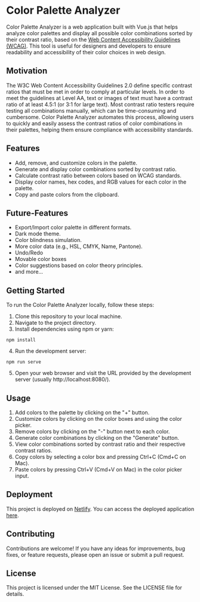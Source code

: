 # Color Palette Analyzer

Color Palette Analyzer is a web application built with Vue.js that helps analyze color palettes and display all possible color combinations sorted by their contrast ratio, based on the [Web Content Accessibility Guidelines (WCAG)](https://www.w3.org/TR/UNDERSTANDING-WCAG20/visual-audio-contrast-contrast.html). This tool is useful for designers and developers to ensure readability and accessibility of their color choices in web design.

## Motivation

The W3C Web Content Accessibility Guidelines 2.0 define specific contrast ratios that must be met in order to comply at particular levels. In order to meet the guidelines at Level AA, text or images of text must have a contrast ratio of at least 4.5:1 (or 3:1 for large text). Most contrast ratio testers require testing all combinations manually, which can be time-consuming and cumbersome. Color Palette Analyzer automates this process, allowing users to quickly and easily assess the contrast ratios of color combinations in their palettes, helping them ensure compliance with accessibility standards.

## Features

- Add, remove, and customize colors in the palette.
- Generate and display color combinations sorted by contrast ratio.
- Calculate contrast ratio between colors based on WCAG standards.
- Display color names, hex codes, and RGB values for each color in the palette.
- Copy and paste colors from the clipboard.

## Future-Features

- Export/Import color palette in different formats.
- Dark mode theme.
- Color blindness simulation.
- More color data (e.g., HSL, CMYK, Name, Pantone).
- Undo/Redo
- Movable color boxes
- Color suggestions based on color theory principles.
- and more...

## Getting Started

To run the Color Palette Analyzer locally, follow these steps:

1. Clone this repository to your local machine.
2. Navigate to the project directory.
3. Install dependencies using npm or yarn:

```
npm install
```

4. Run the development server:

```
npm run serve
```

5. Open your web browser and visit the URL provided by the development server (usually http://localhost:8080/).

## Usage

1. Add colors to the palette by clicking on the "+" button.
2. Customize colors by clicking on the color boxes and using the color picker.
3. Remove colors by clicking on the "-" button next to each color.
4. Generate color combinations by clicking on the "Generate" button.
5. View color combinations sorted by contrast ratio and their respective contrast ratios.
6. Copy colors by selecting a color box and pressing Ctrl+C (Cmd+C on Mac).
7. Paste colors by pressing Ctrl+V (Cmd+V on Mac) in the color picker input.

## Deployment

This project is deployed on [Netlify](https://color-palette-aapp.netlify.app/). You can access the deployed application [here](https://color-palette-aapp.netlify.app/).

## Contributing

Contributions are welcome! If you have any ideas for improvements, bug fixes, or feature requests, please open an issue or submit a pull request.

## License

This project is licensed under the MIT License. See the LICENSE file for details.
